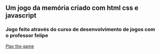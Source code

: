 ## Um jogo da memória criado com html css e javascript 

### Jogo feito através do curso de desenvolvimento de jogos com o professor felipe

<a href="https://kemilyn1227.github.io/JogoDaMemoria/" target="_blank" rel="noopener noreferrer">Play the game</a>